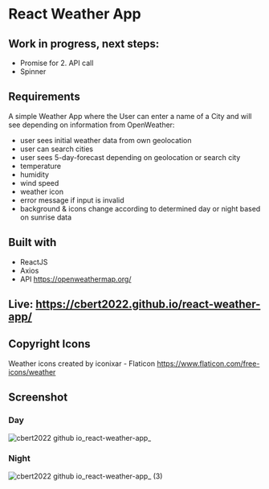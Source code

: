 # React Weather App

## Work in progress, next steps:
- Promise for 2. API call
- Spinner

## Requirements
A simple Weather App where the User can enter a name of a City and will see depending on information from OpenWeather:

- user sees initial weather data from own geolocation
- user can search cities
- user sees 5-day-forecast depending on geolocation or search city
- temperature
- humidity
- wind speed
- weather icon
- error message if input is invalid
- background & icons change according to determined day or night based on sunrise data

## Built with
- ReactJS
- Axios
- API https://openweathermap.org/

## Live: https://cbert2022.github.io/react-weather-app/

## Copyright Icons
Weather icons created by iconixar - Flaticon
https://www.flaticon.com/free-icons/weather


## Screenshot
### Day
![cbert2022 github io_react-weather-app_](https://github.com/CBert2022/react-weather-app/assets/110911202/5cdfbc9e-8c83-4dc6-851f-932af9374920)

### Night
![cbert2022 github io_react-weather-app_ (3)](https://github.com/CBert2022/react-weather-app/assets/110911202/229e6335-915a-4e39-adc8-17a3620be514)




